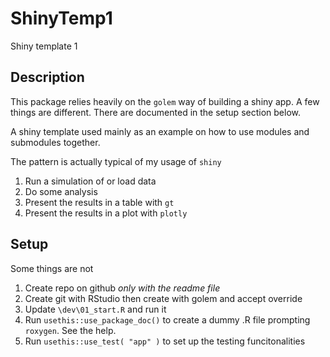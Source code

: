 # ShinyTemp1
Shiny template 1

## Description

This package relies heavily on the `golem` way of building a shiny app. A few
things are different. There are documented in the setup section below.

A shiny template used mainly as an example on how to use modules and submodules
together.

The pattern is actually typical of my usage of `shiny`
1. Run a simulation of or load data
2. Do some analysis
3. Present the results in a table with `gt`
4. Present the results in a plot with `plotly`

## Setup

Some things are not 

1. Create repo on github *only with the readme file*
2. Create git with RStudio then create with golem and accept override
3. Update `\dev\01_start.R` and run it
4. Run `usethis::use_package_doc()` to create a dummy .R file prompting
`roxygen`. See the help.
5. Run `usethis::use_test( "app" )` to set up the testing funcitonalities
